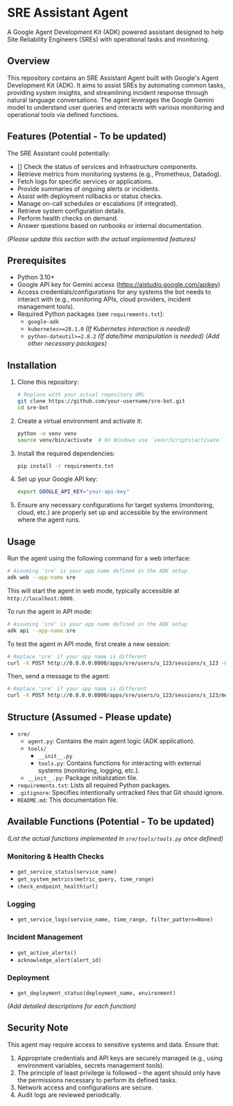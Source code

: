 # SRE Assistant Agent

A Google Agent Development Kit (ADK) powered assistant designed to help Site Reliability Engineers (SREs) with operational tasks and monitoring.

## Overview

This repository contains an SRE Assistant Agent built with Google's Agent Development Kit (ADK). It aims to assist SREs by automating common tasks, providing system insights, and streamlining incident response through natural language conversations. The agent leverages the Google Gemini model to understand user queries and interacts with various monitoring and operational tools via defined functions.

## Features (Potential - To be updated)

The SRE Assistant could potentially:

- []  Check the status of services and infrastructure components.
- Retrieve metrics from monitoring systems (e.g., Prometheus, Datadog).
- Fetch logs for specific services or applications.
- Provide summaries of ongoing alerts or incidents.
- Assist with deployment rollbacks or status checks.
- Manage on-call schedules or escalations (if integrated).
- Retrieve system configuration details.
- Perform health checks on demand.
- Answer questions based on runbooks or internal documentation.

*(Please update this section with the actual implemented features)*

## Prerequisites

- Python 3.10+
- Google API key for Gemini access (https://aistudio.google.com/apikey)
- Access credentials/configurations for any systems the bot needs to interact with (e.g., monitoring APIs, cloud providers, incident management tools).
- Required Python packages (see `requirements.txt`):
  - `google-adk`
  - `kubernetes>=28.1.0` *(If Kubernetes interaction is needed)*
  - `python-dateutil>=2.8.2` *(If date/time manipulation is needed)*
  *(Add other necessary packages)*

## Installation

1.  Clone this repository:
    ```bash
    # Replace with your actual repository URL
    git clone https://github.com/your-username/sre-bot.git
    cd sre-bot
    ```
2.  Create a virtual environment and activate it:
    ```bash
    python -m venv venv
    source venv/bin/activate  # On Windows use `venv\Scripts\activate`
    ```
3.  Install the required dependencies:
    ```bash
    pip install -r requirements.txt
    ```

4.  Set up your Google API key:
    ```bash
    export GOOGLE_API_KEY="your-api-key"
    ```

5.  Ensure any necessary configurations for target systems (monitoring, cloud, etc.) are properly set up and accessible by the environment where the agent runs.

## Usage

Run the agent using the following command for a web interface:

```bash
# Assuming 'sre' is your app name defined in the ADK setup
adk web --app-name sre
```

This will start the agent in web mode, typically accessible at `http://localhost:8000`.

To run the agent in API mode:

```bash
# Assuming 'sre' is your app name defined in the ADK setup
adk api --app-name sre
```

To test the agent in API mode, first create a new session:

```bash
# Replace 'sre' if your app name is different
curl -X POST http://0.0.0.0:8000/apps/sre/users/u_123/sessions/s_123 -H "Content-Type: application/json" -d '{"state": {"example_key": "example_value"}}'
```

Then, send a message to the agent:

```bash
# Replace 'sre' if your app name is different
curl -X POST http://0.0.0.0:8000/apps/sre/users/u_123/sessions/s_123/messages -H "Content-Type: application/json" -d '{"message": "What is the status of the login service?"}'
```

## Structure (Assumed - Please update)

- `sre/`
  - `agent.py`: Contains the main agent logic (ADK application).
  - `tools/`
    - `__init__.py`
    - `tools.py`: Contains functions for interacting with external systems (monitoring, logging, etc.).
  - `__init__.py`: Package initialization file.
- `requirements.txt`: Lists all required Python packages.
- `.gitignore`: Specifies intentionally untracked files that Git should ignore.
- `README.md`: This documentation file.

## Available Functions (Potential - To be updated)

*(List the actual functions implemented in `sre/tools/tools.py` once defined)*

### Monitoring & Health Checks
- `get_service_status(service_name)`
- `get_system_metrics(metric_query, time_range)`
- `check_endpoint_health(url)`

### Logging
- `get_service_logs(service_name, time_range, filter_pattern=None)`

### Incident Management
- `get_active_alerts()`
- `acknowledge_alert(alert_id)`

### Deployment
- `get_deployment_status(deployment_name, environment)`

*(Add detailed descriptions for each function)*

## Security Note

This agent may require access to sensitive systems and data. Ensure that:
1.  Appropriate credentials and API keys are securely managed (e.g., using environment variables, secrets management tools).
2.  The principle of least privilege is followed – the agent should only have the permissions necessary to perform its defined tasks.
3.  Network access and configurations are secure.
4.  Audit logs are reviewed periodically. 

